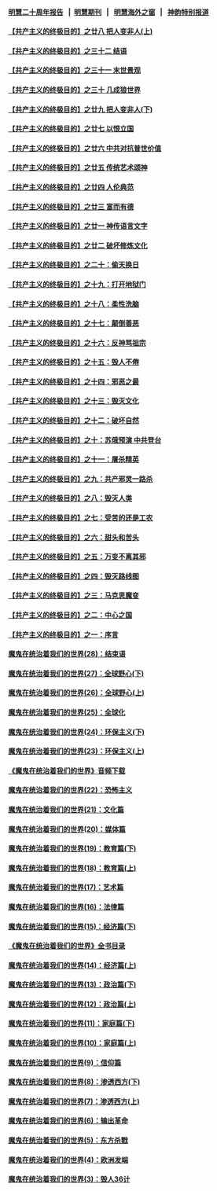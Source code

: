 #### [明慧二十周年报告](https://github.com/gfw-breaker/mh-reports/blob/master/README.md?t=07191304) &nbsp;&nbsp;|&nbsp;&nbsp;[明慧期刊](https://github.com/gfw-breaker/mh-qikan) &nbsp;&nbsp;|&nbsp;&nbsp; [明慧海外之窗](https://github.com/gfw-breaker/mh-news/blob/master/README.md?t=07191304) &nbsp;&nbsp;|&nbsp;&nbsp; [神韵特别报道](https://github.com/gfw-breaker/mh-news/blob/master/shenyun.md?t=07191304) 

#### [【共产主义的终极目的】之廿八 把人变非人(上)](../pages/nsc422/n11340492.md?t=07191304) 

#### [【共产主义的终极目的】之三十二 结语](../pages/nsc422/n11360535.md?t=07191304) 

#### [【共产主义的终极目的】之三十一 末世景观](../pages/nsc422/n11351129.md?t=07191304) 

#### [【共产主义的终极目的】之三十 几成狼世界](../pages/nsc422/n11348280.md?t=07191304) 

#### [【共产主义的终极目的】之廿九 把人变非人(下)](../pages/nsc422/n11344140.md?t=07191304) 

#### [【共产主义的终极目的】之廿七 以恨立国](../pages/nsc422/n11336944.md?t=07191304) 

#### [【共产主义的终极目的】之廿六 中共对抗普世价值](../pages/nsc422/n11324785.md?t=07191304) 

#### [【共产主义的终极目的】之廿五 传统艺术颂神](../pages/nsc422/n11296396.md?t=07191304) 

#### [【共产主义的终极目的】之廿四 人伦典范](../pages/nsc422/n11296397.md?t=07191304) 

#### [【共产主义的终极目的】之廿三 富而有德](../pages/nsc422/n11283598.md?t=07191304) 

#### [【共产主义的终极目的】之廿一 神传语言文字](../pages/nsc422/n11263265.md?t=07191304) 

#### [【共产主义的终极目的】之廿二 破坏修炼文化](../pages/nsc422/n11245728.md?t=07191304) 

#### [【共产主义的终极目的】之二十：偷天换日](../pages/nsc422/n11238846.md?t=07191304) 

#### [【共产主义的终极目的】之十九：打开地狱门](../pages/nsc422/n11206376.md?t=07191304) 

#### [【共产主义的终极目的】之十八：柔性洗脑](../pages/nsc422/n11199994.md?t=07191304) 

#### [【共产主义的终极目的】之十七：颠倒善恶](../pages/nsc422/n11179782.md?t=07191304) 

#### [【共产主义的终极目的】之十六：反神骂祖宗](../pages/nsc422/n11166798.md?t=07191304) 

#### [【共产主义的终极目的】之十五：毁人不倦](../pages/nsc422/n11166792.md?t=07191304) 

#### [【共产主义的终极目的】之十四：邪恶之最](../pages/nsc422/n11150249.md?t=07191304) 

#### [【共产主义的终极目的】之十三：毁灭文化](../pages/nsc422/n11135227.md?t=07191304) 

#### [【共产主义的终极目的】之十二：破坏自然](../pages/nsc422/n11135214.md?t=07191304) 

#### [【共产主义的终极目的】之十：苏俄预演 中共登台](../pages/nsc422/n11118424.md?t=07191304) 

#### [【共产主义的终极目的】之十一：屠杀精英](../pages/nsc422/n11118442.md?t=07191304) 

#### [【共产主义的终极目的】之九：共产邪灵一路杀](../pages/nsc422/n11114139.md?t=07191304) 

#### [【共产主义的终极目的】之八：毁灭人类](../pages/nsc422/n11108503.md?t=07191304) 

#### [【共产主义的终极目的】之七：受苦的还是工农](../pages/nsc422/n11101809.md?t=07191304) 

#### [【共产主义的终极目的】之六：甜头和苦头](../pages/nsc422/n11096971.md?t=07191304) 

#### [【共产主义的终极目的】之五：万变不离其邪](../pages/nsc422/n11091285.md?t=07191304) 

#### [【共产主义的终极目的】之四：毁灭路线图](../pages/nsc422/n11086284.md?t=07191304) 

#### [【共产主义的终极目的】之三：马克思魔变](../pages/nsc422/n11061941.md?t=07191304) 

#### [【共产主义的终极目的】之二：中心之国](../pages/nsc422/n11047728.md?t=07191304) 

#### [【共产主义的终极目的】之一：序言](../pages/nsc422/n11086077.md?t=07191304) 

#### [魔鬼在统治着我们的世界(28)：结束语](../pages/nsc422/n10936246.md?t=07191304) 

#### [魔鬼在统治着我们的世界(27)：全球野心(下)](../pages/nsc422/n10928319.md?t=07191304) 

#### [魔鬼在统治着我们的世界(26)：全球野心(上)](../pages/nsc422/n10900318.md?t=07191304) 

#### [魔鬼在统治着我们的世界(25)：全球化](../pages/nsc422/n10788205.md?t=07191304) 

#### [魔鬼在统治着我们的世界(24)：环保主义(下)](../pages/nsc422/n10695307.md?t=07191304) 

#### [魔鬼在统治着我们的世界(23)：环保主义(上)](../pages/nsc422/n10688613.md?t=07191304) 

#### [《魔鬼在统治着我们的世界》音频下载](../pages/nsc422/n10635553.md?t=07191304) 

#### [魔鬼在统治着我们的世界(22)：恐怖主义](../pages/nsc422/n10614727.md?t=07191304) 

#### [魔鬼在统治着我们的世界(21)：文化篇](../pages/nsc422/n10597706.md?t=07191304) 

#### [魔鬼在统治着我们的世界(20)：媒体篇](../pages/nsc422/n10586579.md?t=07191304) 

#### [魔鬼在统治着我们的世界(19)：教育篇(下)](../pages/nsc422/n10564808.md?t=07191304) 

#### [魔鬼在统治着我们的世界(18)：教育篇(上)](../pages/nsc422/n10526970.md?t=07191304) 

#### [魔鬼在统治着我们的世界(17)：艺术篇](../pages/nsc422/n10499093.md?t=07191304) 

#### [魔鬼在统治着我们的世界(16)：法律篇](../pages/nsc422/n10485969.md?t=07191304) 

#### [魔鬼在统治着我们的世界(15)：经济篇(下)](../pages/nsc422/n10469975.md?t=07191304) 

#### [《魔鬼在统治着我们的世界》全书目录](../pages/nsc422/n10464261.md?t=07191304) 

#### [魔鬼在统治着我们的世界(14)：经济篇(上)](../pages/nsc422/n10457370.md?t=07191304) 

#### [魔鬼在统治着我们的世界(13)：政治篇(下)](../pages/nsc422/n10448270.md?t=07191304) 

#### [魔鬼在统治着我们的世界(12)：政治篇(上)](../pages/nsc422/n10444576.md?t=07191304) 

#### [魔鬼在统治着我们的世界(11)：家庭篇(下)](../pages/nsc422/n10440961.md?t=07191304) 

#### [魔鬼在统治着我们的世界(10)：家庭篇(上)](../pages/nsc422/n10435448.md?t=07191304) 

#### [魔鬼在统治着我们的世界(9)：信仰篇](../pages/nsc422/n10432159.md?t=07191304) 

#### [魔鬼在统治着我们的世界(8)：渗透西方(下)](../pages/nsc422/n10429603.md?t=07191304) 

#### [魔鬼在统治着我们的世界(7)：渗透西方(上)](../pages/nsc422/n10426013.md?t=07191304) 

#### [魔鬼在统治着我们的世界(6)：输出革命](../pages/nsc422/n10421536.md?t=07191304) 

#### [魔鬼在统治着我们的世界(5)：东方杀戮](../pages/nsc422/n10417707.md?t=07191304) 

#### [魔鬼在统治着我们的世界(4)：欧洲发端](../pages/nsc422/n10414890.md?t=07191304) 

#### [魔鬼在统治着我们的世界(3)：毁人36计](../pages/nsc422/n10411583.md?t=07191304) 

